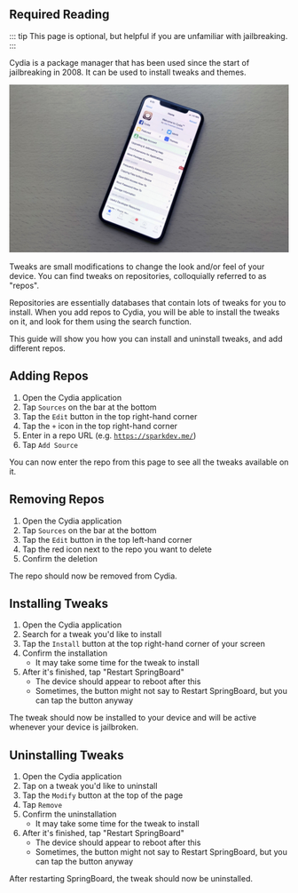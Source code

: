 ## Required Reading

::: tip
This page is optional, but helpful if you are unfamiliar with jailbreaking.
:::

Cydia is a package manager that has been used since the start of jailbreaking in 2008. It can be used to install tweaks and themes.

![A picture of an iPhone running Cydia](/assets/images/cydia_picture.jpg)

<p><router-link to="/faq/#what-are-tweaks">Tweaks</router-link> are small modifications to change the look and/or feel of your device. You can find tweaks on repositories, colloquially referred to as "repos".</p>

<p><router-link to="/faq/#what-s-a-repo">Repositories</router-link> are essentially databases that contain lots of tweaks for you to install. When you add repos to Cydia, you will be able to install the tweaks on it, and look for them using the search function.</p>

This guide will show you how you can install and uninstall tweaks, and add different repos.

## Adding Repos

1. Open the Cydia application
1. Tap `Sources` on the bar at the bottom
1. Tap the `Edit` button in the top right-hand corner
1. Tap the `+` icon in the top right-hand corner
1. Enter in a repo URL (e.g. [`https://sparkdev.me/`](https://sparkdev.me/))
1. Tap `Add Source`

You can now enter the repo from this page to see all the tweaks available on it.

## Removing Repos

1. Open the Cydia application
1. Tap `Sources` on the bar at the bottom
1. Tap the `Edit` button in the top left-hand corner
1. Tap the red icon next to the repo you want to delete
1. Confirm the deletion

The repo should now be removed from Cydia.

## Installing Tweaks

1. Open the Cydia application
1. Search for a tweak you'd like to install
1. Tap the `Install` button at the top right-hand corner of your screen
1. Confirm the installation
    - It may take some time for the tweak to install
1. After it's finished, tap "<router-link to="/faq/#what-is-respringing">Restart SpringBoard</router-link>"
    - The device should appear to reboot after this
    - Sometimes, the button might not say to Restart SpringBoard, but you can tap the button anyway

The tweak should now be installed to your device and will be active whenever your device is jailbroken.

## Uninstalling Tweaks

1. Open the Cydia application
1. Tap on a tweak you'd like to uninstall
1. Tap the `Modify` button at the top of the page
1. Tap `Remove`
1. Confirm the uninstallation
    - It may take some time for the tweak to install
1. After it's finished, tap "<router-link to="/faq/#what-is-respringing">Restart SpringBoard</router-link>"
    - The device should appear to reboot after this
    - Sometimes, the button might not say to Restart SpringBoard, but you can tap the button anyway

After restarting SpringBoard, the tweak should now be uninstalled.
